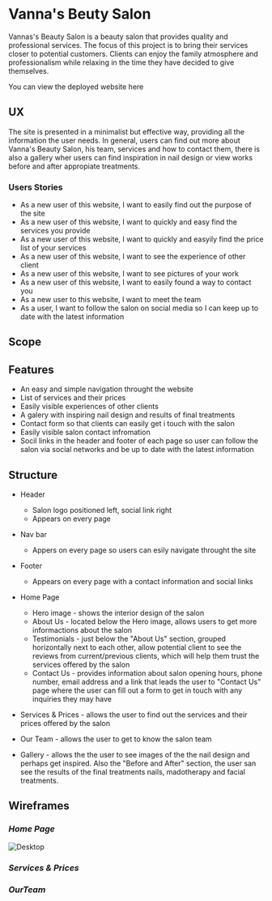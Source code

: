 # Vanna's Beuty Salon

Vannas's Beauty Salon is a beauty salon that provides quality and professional services. The focus of this project is to bring their services closer to potential customers.
 Clients can enjoy the family atmosphere and professionalism while relaxing in the time they have decided to give themselves. 


You can view the deployed website here

## UX

The site is presented in a minimalist but effective way, providing all the information the user needs. In general, users can find out more about Vanna's Beauty Salon, his team, services and how to contact them, there is also a gallery wher users can find inspiration in nail design or view works before and after appropiate treatments.



### Users Stories 

- As a new user of this website, I want to easily find out the purpose of the site
- As a new user of this website, I want to quickly and easy find the services you provide
- As a new user of this website, I want to quickly and easyily find the price list of your services
- As a new user of this website, I want to see the experience of other client
- As a new user of this website, I want to see pictures of your work
- As a new user of this website, I want to easily found a way to contact you 
- As a new user to this website, I want to meet the team
- As a user, I want to follow the salon on social media so I can keep up to date with the latest information

## Scope 

## Features

- An easy and simple navigation throught the website
- List of services and their prices
- Easily visible experiences of other clients
- A galery with inspiring nail design and results of final treatments
- Contact form so that clients can easily get i touch with the salon
- Easily visible salon contact infromation
- Socil links in the header and footer of each page so user can follow the salon via social networks and be up to date with the latest information



## Structure

- Header  
    - Salon logo positioned left, social link right
    - Appears on every page

- Nav bar
    - Appers on every page so users can esily navigate throught the site

- Footer
    - Appears on every page with a contact information and social links
 - Home Page
    - Hero image - shows the interior design of the salon
    - About Us - located below the Hero image, allows users to get more informactions about the salon
    - Testimonials - just below the "About Us" section, grouped horizontally next to each other, allow potential client to see the reviews from current/previous clients, which will help them trust the services offered by the salon
    - Contact Us - provides information about salon opening hours, phone number, email address and a link that leads the user to "Contact Us" page where the user can fill out a form to get in touch with any inquiries they may have
    
- Services & Prices - allows the user to find out the services and their prices offered by the salon

- Our Team - allows the user to get to know the salon team

- Gallery - allows the the user to see images of the the nail design and perhaps get inspired. Also the "Before and After" section, the user san see the results of the final treatments nails, madotherapy and facial treatments.

## Wireframes

### _Home Page_

![Desktop](https://github.com/IrisSmok/MS1_Project/blob/main/wireframe/home-page.png) 



### _Services & Prices_

     



### _OurTeam_

